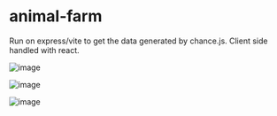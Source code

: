 ﻿# animal-farm
Run on express/vite to get the data generated by chance.js. Client side handled with react.

![image](https://user-images.githubusercontent.com/6600605/212557211-1c228ed9-c7a3-427e-8ace-68b3068514cf.png)

![image](https://user-images.githubusercontent.com/6600605/212557231-cb211099-673c-4a1a-b52a-7c51941aabe5.png)

![image](https://user-images.githubusercontent.com/6600605/212557246-601b1cd5-3bc0-411e-bbda-04c27167e48a.png)

